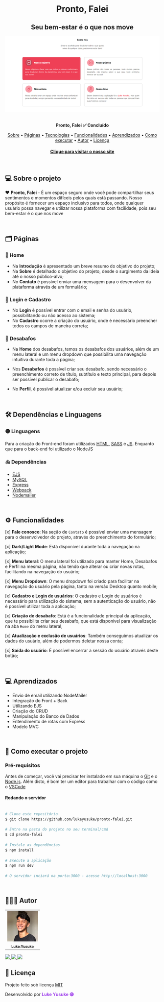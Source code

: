 <h1 id="inicio" align="center">Pronto, Falei</h1>
<h2 align="center">Seu bem-estar é o que nos move</h2>

<div align="center">
    <img src="./public/assets/images/layout.png">
</div><br/>

<p align="center">
    <b weight="bold"> Pronto, Falei </b>
    <b weight="bold">✅ Concluído </b>
</p>

<p align="center">
    <a href="#sobre">Sobre</a> •
    <a href="#paginas">Páginas</a> •
    <a href="#tecnologias">Tecnologias</a> •
    <a href="#funcionalidades">Funcionalidades</a> •
    <a href="#aprendizados">Aprendizados</a> •
    <a href="#rodando">Como executar</a> •
    <a href="#autor">Autor</a> •
    <a href="#licenca">Licença</a>
</p>

<h4 align="center">
    <a href="">Clique para visitar o nosso site</a> <!-- Ainda vou colocar o site no ar -->
</h4>
<br/>

<h2 id="sobre">💻 Sobre o projeto</h2>

<p> ❤️ <b>Pronto, Falei</b> - É um espaço seguro onde você pode compartilhar seus sentimentos e momentos difíceis pelos quais está passando. Nosso propósito é fornecer um espaço inclusivo para todos, onde qualquer usuário possa navegar e utilizar nossa plataforma com facilidade, pois seu  bem-estar é o que nos move </p>
<br/>

<h2 id="paginas">🗂️ Páginas</h2>

### 🏡 **Home**

- Na **Introdução** é apresentado um breve resumo do objetivo do projeto;
- Na **Sobre** é detalhado o objetivo do projeto, desde o surgimento da ideia até o nosso público-alvo;
- No **Contato** é possível enviar uma mensagem para o desenvolver da plataforma através de um formulário;

### 👤 **Login e Cadastro**

- No **Login** é possível entrar com o email e senha do usuário, possibilitando ou não acesso ao sistema;
- No **Cadastro** ocorre a criação do usuário, onde é necessário preencher todos os campos de maneira correta;

### 🥲 **Desabafos**
    
- Na **Home** dos desabafos, temos os desabafos dos usuários, além de um menu lateral e um menu dropdown que possibilita uma navegação intuitiva durante toda a página;

- Nos **Desabafos** é possível criar seu desabafo, sendo necessário o preenchimento correto de título, subtítulo e texto principal, para depois ser possível publicar o desabafo;

- No **Perfil**, é possível atualizar e/ou excluir seu usuário;

<br/>

<h2 id="tecnologias">🛠️ Dependências e Linguagens</h2>

### 🟡 Linguagens

Para a criação do Front-end foram utilizados [HTML](https://developer.mozilla.org/pt-BR/docs/Web/HTML), [SASS](https://sass-lang.com) e [JS](https://developer.mozilla.org/pt-BR/docs/Web/JavaScript). Enquanto que para o back-end foi utilizado o NodeJS 
 
### 🫁 Dependências 

- [EJS](https://ejs.co)
- [MySQL](https://www.mysql.com)
- [Express](https://expressjs.com/pt-br/) 
- [Webpack](https://webpack.js.org)
- [Nodemailer](https://nodemailer.com)

<br/>

<h2 id="funcionalidades"> ⚙️ Funcionalidades </h2>

[x] **Fale conosco**: Na seção de `Contato` é possível enviar uma mensagem para o desenvolvedor do projeto, através do preenchimento do formulário;

[x] **Dark/Light Mode**: Está disponível durante toda a navegação na aplicação; 

[x] **Menu lateral**: O menu lateral foi utilizado para manter Home, Desabafos e Perfil na mesma página, não tendo que alterar ou criar novas rotas, facilitando na navegação do usuário;

[x] **Menu Dropdown**: O menu dropdown foi criado para facilitar na navegação do usuário pela página, tanto na versão Desktop quanto mobile;

[x] **Cadastro e Login de usuários**: O cadastro e Login de usuários é necessário para utilização do sistema, sem a autenticação do usuário, não é possível utilizar toda a aplicação;

[x] **Criação de desabafo**: Está é a funcionalidade principal da aplicação, que te possibilita criar seu desabafo, que está disponível para visualização na aba `Home` do menu lateral;

[x] **Atualização e exclusão de usuários**: Também conseguimos atualizar os dados do usuário, além de podermos deletar nossa conta;

[x] **Saída do usuário**: É possível encerrar a sessão do usuário através deste botão;
 
<br/>

<h2 id="aprendizados">💻 Aprendizados</h2>

- Envio de email utilizando NodeMailer
- Integração do Front + Back
- Utilizando EJS
- Criação do CRUD
- Manipulação do Banco de Dados 
- Entendimento de rotas com Express
- Modelo MVC

<br/>

<h2 id="rodando">🚀 Como executar o projeto </h2>

### Pré-requisitos 

Antes de começar, você vai precisar ter instalado em sua máquina o [Git](https://git-scm.com) e o [Node.js](https://nodejs.org/en/). 
Além disto, é bom ter um editor para trabalhar com o código como o [VSCode](https://code.visualstudio.com/)

#### Rodando o servidor

```bash

# Clone este repositório 
$ git clone https://github.com/lukeyusuke/pronto-falei.git

# Entre na pasta do projeto no seu terminal/cmd
$ cd pronto-falei

# Instale as dependências
$ npm install

# Execute a aplicação
$ npm run dev

# O servidor inciará na porta:3000 - acesse http://localhost:3000

``` 

<br/>

<h2 id="autor">👨🏾‍💻 Autor </h2>

<table>
    <td align="center"><a href="https://www.linkedin.com/in/lukeyusuke"><img src="./public/assets/images/luke.png" width="100px;" alt=""/><br /><sub><b>Luke Yusuke</b></sub></a></td>
</table>

<p>
    <a target="_blank" href="mailto:lukedev09@gmail.com" alt="Link para Email"> 
        <img src="https://img.shields.io/badge/Gmail-C5221F?style=for-the-badge&logo=gmail&logoColor=white"/>
    </a>
    <a target="_blank" href="https://www.github.com/lukeyusuke"> 
        <img src="https://img.shields.io/badge/GitHub-000?style=for-the-badge&logo=github&logoColor=white"/>
    </a>
    <a target="_blank" href="https://www.linkedin.com/in/lukeyusuke"> 
        <img src="https://img.shields.io/badge/LinkedIn-0961B8?style=for-the-badge&logo=linkedin&logoColor=white"/>
    </a>
</p>

<h2 id="licenca">📝 Licença</h2>

<p> Projeto feito sob licença <a href="https://github.com/lukeyusuke/pronto-falei/blob/main/LICENSE"/>MIT</a> </p>
<p> Desenvolvido por <b style="color:#9F40EB">Luke Yusuke 😁</b></p>